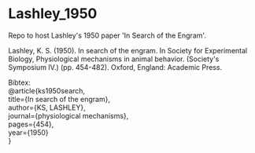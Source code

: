 # Lashley_1950
Repo to host Lashley's 1950 paper 'In Search of the Engram'.

Lashley, K. S. (1950). In search of the engram. In Society for Experimental Biology, Physiological mechanisms in animal behavior. (Society's Symposium IV.) (pp. 454-482). Oxford, England: Academic Press.

Bibtex:  
@article{ks1950search,  
  title={In search of the engram},  
  author={KS, LASHLEY},  
  journal={physiological mechanisms},  
  pages={454},  
  year={1950}  
}